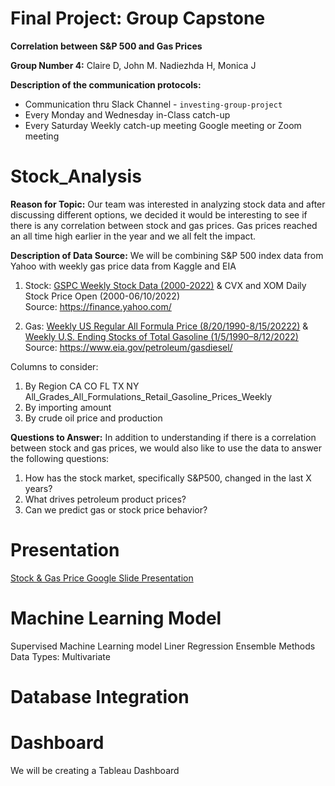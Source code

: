 # Final Project: Group Capstone

**Correlation between S&P 500 and Gas Prices**

**Group Number 4:** Claire D, John M. Nadiezhda H, Monica J

**Description of the communication protocols:** 
- Communication thru Slack Channel - `investing-group-project`
- Every Monday and Wednesday in-Class catch-up
- Every Saturday Weekly catch-up meeting Google meeting or Zoom meeting

# Stock_Analysis
 
**Reason for Topic:** Our team was interested in analyzing stock data and after discussing different options, we decided it would be interesting to see if there is any correlation between stock and gas prices. Gas prices reached an all time high earlier in the year and we all felt the impact. 

**Description of Data Source:** We will be combining S&P 500 index data from Yahoo with weekly gas price data from Kaggle and EIA 

1. Stock: [GSPC Weekly Stock Data (2000-2022)](https://github.com/InvestingGroupProject/Investing_Analysis/blob/main/Resources/Index%20%26%20Stocks/GSPC_Weekly_stockdata_2000-2022.06.csv) & CVX and XOM Daily Stock Price Open (2000-06/10/2022)              
Source: https://finance.yahoo.com/

2. Gas: [Weekly US Regular All Formula Price (8/20/1990-8/15/20222)](https://github.com/InvestingGroupProject/Investing_Analysis/blob/main/Resources/GasData/Kaggle_Gas_Data.csv) & [Weekly U.S. Ending Stocks of Total Gasoline (1/5/1990–8/12/2022)](https://github.com/InvestingGroupProject/Investing_Analysis/blob/main/Resources/GasData/EIA%20-%20Weekly_U.S._Ending_Stocks_of_Total_Gasoline.csv)
Source: https://www.eia.gov/petroleum/gasdiesel/

Columns to consider:
1. By Region CA CO FL TX NY All_Grades_All_Formulations_Retail_Gasoline_Prices_Weekly
2. By importing amount
3. By crude oil price and production

**Questions to Answer:**
In addition to understanding if there is a correlation between stock and gas prices, we would also like to use the data to answer the following questions:

1. How has the stock market, specifically S&P500, changed in the last X years?
2. What drives petroleum product prices? 
4. Can we predict gas or stock price behavior? 

# Presentation 

[Stock & Gas Price Google Slide Presentation](https://docs.google.com/presentation/d/1g-wiozkn8TRJa1SklJrCTKV2E0PoE5pEpq2GHLDPEtY/edit?usp=sharing)

# Machine Learning Model

Supervised Machine Learning model
Liner Regression
Ensemble Methods
Data Types: Multivariate

# Database Integration

# Dashboard
We will be creating a Tableau Dashboard 

